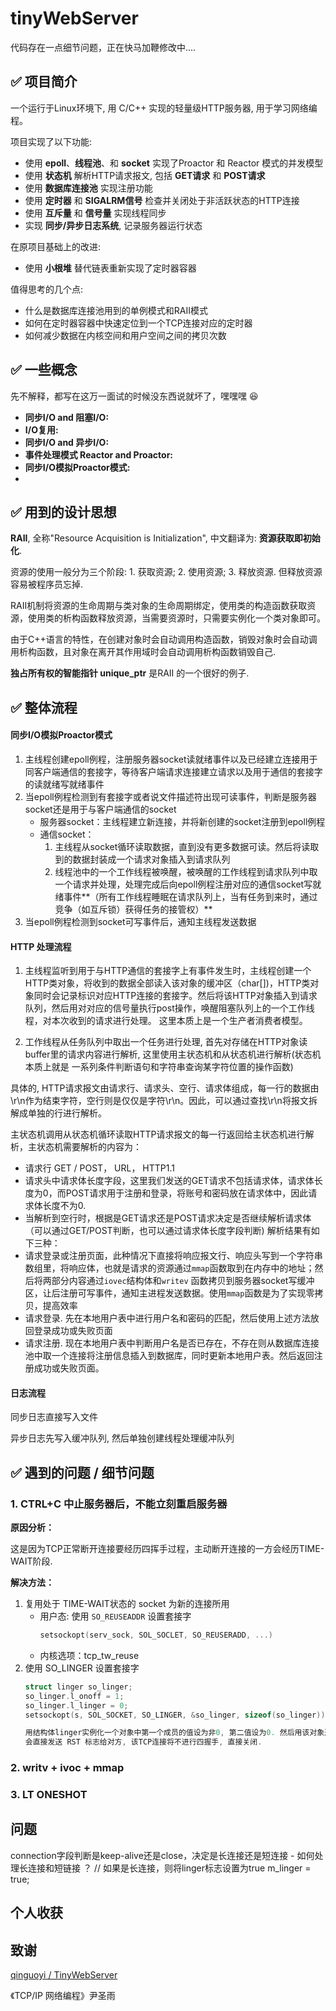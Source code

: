 # tinyWebServer

代码存在一点细节问题，正在快马加鞭修改中....  


## ✅ 项目简介
一个运行于Linux环境下, 用 C/C++ 实现的轻量级HTTP服务器, 用于学习网络编程。

项目实现了以下功能:
* 使用 **epoll**、**线程池**、和 **socket** 实现了Proactor 和 Reactor 模式的并发模型
* 使用 **状态机** 解析HTTP请求报文, 包括 **GET请求** 和 **POST请求**
* 使用 **数据库连接池** 实现注册功能
* 使用 **定时器** 和 **SIGALRM信号** 检查并关闭处于非活跃状态的HTTP连接
* 使用 **互斥量** 和 **信号量** 实现线程同步
* 实现 **同步/异步日志系统**, 记录服务器运行状态

在原项目基础上的改进:
* 使用 **小根堆** 替代链表重新实现了定时器容器

值得思考的几个点:
* 什么是数据库连接池用到的单例模式和RAII模式
* 如何在定时器容器中快速定位到一个TCP连接对应的定时器
* 如何减少数据在内核空间和用户空间之间的拷贝次数

## ✅ 一些概念

先不解释，都写在这万一面试的时候没东西说就坏了，嘿嘿嘿 😆

* **同步I/O and 阻塞I/O:** 
* **I/O复用:**
* **同步I/O and 异步I/O:** 
* **事件处理模式 Reactor and Proactor:**
* **同步I/O模拟Proactor模式:**
* 

## ✅ 用到的设计思想

**RAII**, 全称"Resource Acquisition is Initialization", 中文翻译为: **资源获取即初始化**.


资源的使用一般分为三个阶段: 1. 获取资源; 2. 使用资源; 3. 释放资源. 但释放资源容易被程序员忘掉. 

RAII机制将资源的生命周期与类对象的生命周期绑定，使用类的构造函数获取资源，使用类的析构函数释放资源，当需要资源时，只需要实例化一个类对象即可。 

由于C++语言的特性，在创建对象时会自动调用构造函数，销毁对象时会自动调用析构函数，且对象在离开其作用域时会自动调用析构函数销毁自己.

**独占所有权的智能指针 unique_ptr** 是RAII 的一个很好的例子.


## ✅ 整体流程

#### 同步I/O模拟Proactor模式
1. 主线程创建epoll例程，注册服务器socket读就绪事件以及已经建立连接用于同客户端通信的套接字，等待客户端请求连接建立请求以及用于通信的套接字的读就绪写就绪事件
2. 当epoll例程检测到有套接字或者说文件描述符出现可读事件，判断是服务器socket还是用于与客户端通信的socket
   - 服务器socket：主线程建立新连接，并将新创建的socket注册到epoll例程
   - 通信socket：
      1. 主线程从socket循环读取数据，直到没有更多数据可读。然后将读取到的数据封装成一个请求对象插入到请求队列
      2. 线程池中的一个工作线程被唤醒，被唤醒的工作线程到请求队列中取一个请求并处理，处理完成后向epoll例程注册对应的通信socket写就绪事件**（所有工作线程睡眠在请求队列上，当有任务到来时，通过竞争（如互斥锁）获得任务的接管权）**
3. 当epoll例程检测到socket可写事件后，通知主线程发送数据


#### HTTP 处理流程
1. 主线程监听到用于与HTTP通信的套接字上有事件发生时，主线程创建一个HTTP类对象，将收到的数据全部读入该对象的缓冲区（char[])，HTTP类对象同时会记录标识对应HTTP连接的套接字。然后将该HTTP对象插入到请求队列，然后用对对应的信号量执行post操作，唤醒阻塞队列上的一个工作线程，对本次收到的请求进行处理。 这里本质上是一个生产者消费者模型。

2. 工作线程从任务队列中取出一个任务进行处理, 首先对存储在HTTP对象读buffer里的请求内容进行解析, 这里使用主状态机和从状态机进行解析(状态机本质上就是 一系列条件判断语句和字符串查询某字符位置的操作函数)

具体的, HTTP请求报文由请求行、请求头、空行、请求体组成，每一行的数据由\r\n作为结束字符，空行则是仅仅是字符\r\n。因此，可以通过查找\r\n将报文拆解成单独的行进行解析。

主状态机调用从状态机循环读取HTTP请求报文的每一行返回给主状态机进行解析，主状态机需要解析的内容为：
* 请求行 GET / POST， URL， HTTP1.1
* 请求头中请求体长度字段，这里我们发送的GET请求不包括请求体，请求体长度为0，而POST请求用于注册和登录，将账号和密码放在请求体中，因此请求体长度不为0.
* 当解析到空行时，根据是GET请求还是POST请求决定是否继续解析请求体（可以通过GET/POST判断，也可以通过请求体长度字段判断)
解析结果有如下三种：
* 请求登录或注册页面，此种情况下直接将响应报文行、响应头写到一个字符串数组里，将响应体，也就是请求的资源通过`mmap`函数取到在内存中的地址；然后将两部分内容通过`iovec`结构体和`writev` 函数拷贝到服务器socket写缓冲区，让后注册可写事件，通知主进程发送数据。使用`mmap`函数是为了实现零拷贝，提高效率
* 请求登录. 先在本地用户表中进行用户名和密码的匹配，然后使用上述方法放回登录成功或失败页面
* 请求注册. 现在本地用户表中判断用户名是否已存在，不存在则从数据库连接池中取一个连接将注册信息插入到数据库，同时更新本地用户表。然后返回注册成功或失败页面。


#### 日志流程

同步日志直接写入文件

异步日志先写入缓冲队列, 然后单独创建线程处理缓冲队列

## ✅ 遇到的问题 / 细节问题

### 1. CTRL+C 中止服务器后，不能立刻重启服务器

**原因分析：**

这是因为TCP正常断开连接要经历四挥手过程，主动断开连接的一方会经历TIME-WAIT阶段.

**解决方法：**
1. 复用处于 TIME-WAIT状态的 socket 为新的连接所用
    * 用户态: 使用 `SO_REUSEADDR` 设置套接字
        ```C++
        setsockopt(serv_sock, SOL_SOCLET, SO_REUSERADD, ...)
        ```
    * 内核选项：tcp_tw_reuse
2. 使用 SO_LINGER 设置套接字
    ```C++
    struct linger so_linger;
    so_linger.l_onoff = 1;
    so_linger.l_linger = 0;
    setsockopt(s, SOL_SOCKET, SO_LINGER, &so_linger, sizeof(so_linger));

    用结构体linger实例化一个对象中第一个成员的值设为非0, 第二值设为0. 然后用该对象通过 setsockopt() 设置套接字, 那么调用 close() 函数后, 
    会直接发送 RST 标志给对方, 该TCP连接将不进行四握手, 直接关闭. 
    ```
### 2. writv + ivoc + mmap

### 3. LT ONESHOT


## 问题
connection字段判断是keep-alive还是close，决定是长连接还是短连接  -  如何处理长连接和短链接 ？  // 如果是长连接，则将linger标志设置为true   m_linger = true;

## 个人收获


## 致谢
[qinguoyi / TinyWebServer](https://github.com/qinguoyi/TinyWebServer)

《TCP/IP 网络编程》尹圣雨
